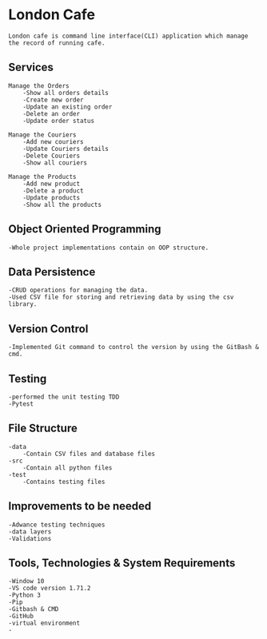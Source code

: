 # London Cafe
    London cafe is command line interface(CLI) application which manage the record of running cafe.

## Services
    Manage the Orders
        -Show all orders details
        -Create new order
        -Update an existing order
        -Delete an order
        -Update order status
    
    Manage the Couriers
        -Add new couriers
        -Update Couriers details
        -Delete Couriers
        -Show all couriers
    
    Manage the Products
        -Add new product 
        -Delete a product
        -Update products
        -Show all the products 

## Object Oriented Programming
    -Whole project implementations contain on OOP structure. 

## Data Persistence
    -CRUD operations for managing the data.
    -Used CSV file for storing and retrieving data by using the csv library.

## Version Control
    -Implemented Git command to control the version by using the GitBash & cmd.

## Testing
    -performed the unit testing TDD
    -Pytest 
## File Structure
    -data
        -Contain CSV files and database files
    -src
        -Contain all python files 
    -test
        -Contains testing files

## Improvements to be needed
    -Adwance testing techniques
    -data layers
    -Validations

## Tools, Technologies & System Requirements
    -Window 10
    -VS code version 1.71.2
    -Python 3
    -Pip 
    -Gitbash & CMD
    -GitHub
    -virtual environment
    -


